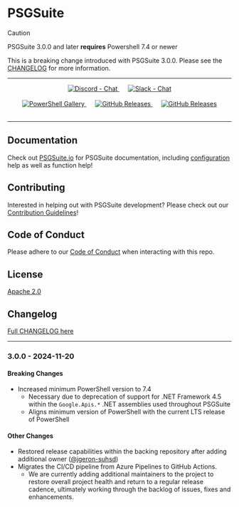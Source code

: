 # PSGSuite

> [!CAUTION]
>
> PSGSuite 3.0.0 and later **requires** Powershell 7.4 or newer
>
> This is a breaking change introduced with PSGSuite 3.0.0. Please see the
[CHANGELOG](./CHANGELOG.md) for more information.

***

<div align="center">
    <!-- Discord -->
    <a href="https://discord.gg/G66zVG7">
        <img src="https://img.shields.io/discord/235574673155293194.svg?style=flat&label=Discord&logo=discord&color=purple"
            alt="Discord - Chat" title="Discord - Chat" />
    </a>&nbsp;&nbsp;&nbsp;&nbsp;
    <!-- Slack -->
    <a href="https://scrthq-slack-invite.herokuapp.com/">
        <img src="https://img.shields.io/badge/chat-on%20slack-orange.svg?style=flat&logo=slack" alt="Slack - Chat"
            title="Slack - Chat" />
    </a>
    <br />
    <br />
    <!-- PS Gallery -->
    <a href="https://www.PowerShellGallery.com/packages/PSGSuite">
        <img src="https://img.shields.io/powershellgallery/dt/PSGSuite.svg?style=flat&logo=powershell&color=blue"
            alt="PowerShell Gallery" title="PowerShell Gallery" />
    </a>&nbsp;&nbsp;&nbsp;&nbsp;
    <!-- GitHub Releases -->
    <a href="https://github.com/scrthq/PSGSuite/releases/latest">
        <img src="https://img.shields.io/github/downloads/scrthq/PSGSuite/total.svg?logo=github&color=blue"
            alt="GitHub Releases" title="GitHub Releases" />
    </a>&nbsp;&nbsp;&nbsp;&nbsp;
    <!-- GitHub Releases -->
    <a href="https://github.com/scrthq/PSGSuite/releases/latest">
        <img src="https://img.shields.io/github/release/scrthq/PSGSuite.svg?label=version&logo=github"
            alt="GitHub Releases" title="GitHub Releases" />
    </a>
</div>
<br />

***

## Documentation

Check out [PSGSuite.io](https://psgsuite.io/) for PSGSuite documentation, including [configuration](https://psgsuite.io/pages/configuration) help as well as function help!

## Contributing

Interested in helping out with PSGSuite development? Please check out our [Contribution Guidelines](https://github.com/scrthq/PSGSuite/blob/main/CONTRIBUTING.md)!

## Code of Conduct

Please adhere to our [Code of Conduct](https://github.com/scrthq/PSGSuite/blob/main/CODE_OF_CONDUCT.md) when interacting with this repo.

## License

[Apache 2.0](https://tldrlegal.com/license/apache-license-2.0-(apache-2.0))

## Changelog

[Full CHANGELOG here](https://github.com/scrthq/PSGSuite/blob/main/CHANGELOG.md)

***

### 3.0.0 - 2024-11-20

#### Breaking Changes

- Increased minimum PowerShell version to 7.4
    - Necessary due to deprecation of support for .NET Framework 4.5 within the `Google.Apis.*` .NET assemblies used throughout PSGSuite
    - Aligns minimum version of PowerShell with the current LTS release of PowerShell

#### Other Changes

- Restored release capabilities within the backing repository after adding additional owner ([@jgeron-suhsd](https://github.com/jgeron-suhsd))
- Migrates the CI/CD pipeline from Azure Pipelines to GitHub Actions.
    - We are currently adding additional maintainers to the project to restore overall project health and return to a regular release cadence, ultimately working through the backlog of issues, fixes and enhancements.
